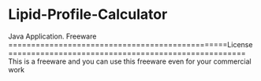 # Lipid-Profile-Calculator
Java Application. Freeware
================================================License====================================================
This is a freeware and you can use this freeware even for your commercial work
